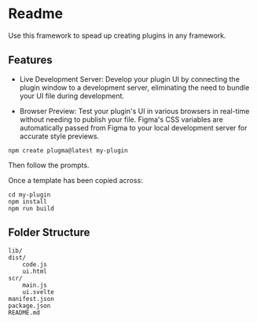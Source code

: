 # Readme

Use this framework to spead up creating plugins in any framework.

## Features

-   Live Development Server: Develop your plugin UI by connecting the plugin window to a development server, eliminating the need to bundle your UI file during development.

-   Browser Preview: Test your plugin's UI in various browsers in real-time without needing to publish your file. Figma's CSS variables are automatically passed from Figma to your local development server for accurate style previews.

```shell
npm create plugma@latest my-plugin
```

Then follow the prompts.

Once a template has been copied across:

```shell
cd my-plugin
npm install
npm run build
```

## Folder Structure

```
lib/
dist/
    code.js
    ui.html
scr/
    main.js
    ui.svelte
manifest.json
package.json
README.md
```
